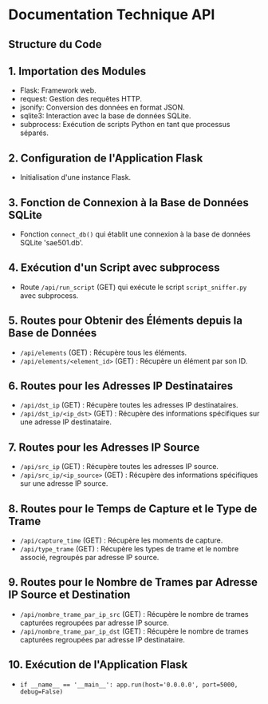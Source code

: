 # Documentation Technique API
## Structure du Code

## 1. Importation des Modules
- Flask: Framework web.
- request: Gestion des requêtes HTTP.
- jsonify: Conversion des données en format JSON.
- sqlite3: Interaction avec la base de données SQLite.
- subprocess: Exécution de scripts Python en tant que processus séparés.

## 2. Configuration de l'Application Flask
- Initialisation d'une instance Flask.

## 3. Fonction de Connexion à la Base de Données SQLite
- Fonction `connect_db()` qui établit une connexion à la base de données SQLite 'sae501.db'.

## 4. Exécution d'un Script avec subprocess
- Route `/api/run_script` (GET) qui exécute le script `script_sniffer.py` avec subprocess.

## 5. Routes pour Obtenir des Éléments depuis la Base de Données
- `/api/elements` (GET) : Récupère tous les éléments.
- `/api/elements/<element_id>` (GET) : Récupère un élément par son ID.

## 6. Routes pour les Adresses IP Destinataires
- `/api/dst_ip` (GET) : Récupère toutes les adresses IP destinataires.
- `/api/dst_ip/<ip_dst>` (GET) : Récupère des informations spécifiques sur une adresse IP destinataire.

## 7. Routes pour les Adresses IP Source
- `/api/src_ip` (GET) : Récupère toutes les adresses IP source.
- `/api/src_ip/<ip_source>` (GET) : Récupère des informations spécifiques sur une adresse IP source.

## 8. Routes pour le Temps de Capture et le Type de Trame
- `/api/capture_time` (GET) : Récupère les moments de capture.
- `/api/type_trame` (GET) : Récupère les types de trame et le nombre associé, regroupés par adresse IP source.

## 9. Routes pour le Nombre de Trames par Adresse IP Source et Destination
- `/api/nombre_trame_par_ip_src` (GET) : Récupère le nombre de trames capturées regroupées par adresse IP source.
- `/api/nombre_trame_par_ip_dst` (GET) : Récupère le nombre de trames capturées regroupées par adresse IP destinataire.

## 10. Exécution de l'Application Flask
- `if __name__ == '__main__': app.run(host='0.0.0.0', port=5000, debug=False)`
